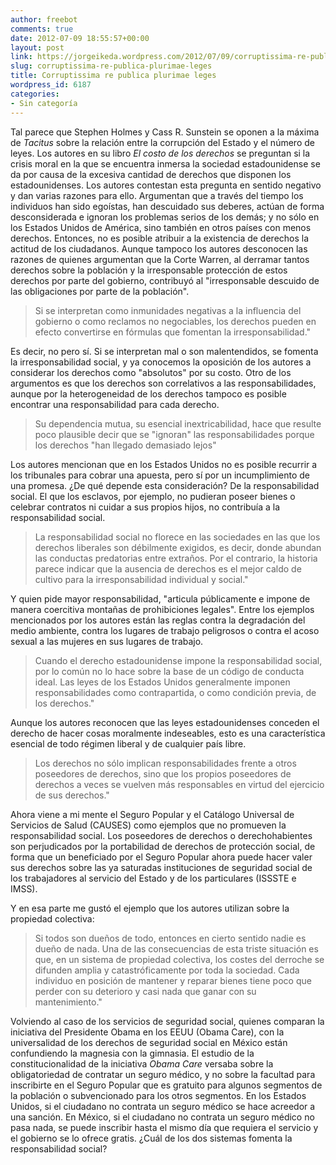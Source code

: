```yaml
---
author: freebot
comments: true
date: 2012-07-09 18:55:57+00:00
layout: post
link: https://jorgeikeda.wordpress.com/2012/07/09/corruptissima-re-publica-plurimae-leges/
slug: corruptissima-re-publica-plurimae-leges
title: Corruptissima re publica plurimae leges
wordpress_id: 6187
categories:
- Sin categoría
---
```


Tal parece que Stephen Holmes y Cass R. Sunstein  se oponen a la máxima de _Tacitus_ sobre la relación entre la corrupción del Estado y el número de leyes. Los autores en su libro _El costo de los derechos_ se preguntan si la crisis moral en la que se encuentra inmersa la sociedad estadounidense se da por causa de la excesiva cantidad de derechos que disponen los estadounidenses. 
Los autores contestan esta pregunta en sentido negativo y dan varias razones para ello. Argumentan que a través del tiempo los individuos han sido egoístas, han descuidado sus deberes, actúan de forma desconsiderada e ignoran los problemas serios de los demás; y no sólo en los Estados Unidos de América, sino también en otros países con menos derechos. Entonces, no es posible atribuir a la existencia de derechos la actitud de los ciudadanos. Aunque tampoco los autores desconocen las razones de quienes argumentan que la Corte Warren, al derramar tantos derechos sobre la población y la irresponsable protección de estos derechos por parte del gobierno, contribuyó al "irresponsable descuido de las obligaciones por parte de la población". 




<blockquote>Si se interpretan como inmunidades negativas a la influencia del gobierno o como reclamos no negociables, los derechos pueden en efecto convertirse en fórmulas que fomentan la irresponsabilidad."</blockquote>



Es decir, no pero sí. Si se interpretan mal o son malentendidos, se fomenta la irresponsabilidad social, y ya conocemos la oposición de los autores a considerar los derechos como "absolutos" por su costo.
Otro de los argumentos es que los derechos son correlativos a las responsabilidades, aunque por la heterogeneidad de los derechos tampoco es posible encontrar una responsabilidad para cada derecho. 




<blockquote>Su dependencia mutua, su esencial inextricabilidad, hace que resulte poco plausible decir que se "ignoran" las responsabilidades porque los derechos "han llegado demasiado lejos"</blockquote>



Los autores mencionan que en los Estados Unidos no es posible recurrir a los tribunales para cobrar una apuesta, pero sí por un incumplimiento de una promesa. ¿De qué depende esta consideración? De la responsabilidad social. El que los esclavos, por ejemplo, no pudieran poseer bienes o celebrar contratos ni cuidar a sus propios hijos, no contribuía a la responsabilidad social. 




<blockquote>La responsabilidad social no florece en las sociedades en las que los derechos liberales son débilmente exigidos, es decir, donde abundan las conductas predatorias entre extraños. Por el contrario, la historia parece indicar que la ausencia de derechos es el mejor caldo de cultivo para la irresponsabilidad individual y social."</blockquote>



Y quien pide mayor responsabilidad, "articula públicamente e impone de manera coercitiva montañas de prohibiciones legales". Entre los ejemplos mencionados por los autores están las reglas contra la degradación del medio ambiente, contra los lugares de trabajo peligrosos o contra el acoso sexual a las mujeres en sus lugares de trabajo. 




<blockquote>Cuando el derecho estadounidense impone la responsabilidad social, por lo común no lo hace sobre la base de un código de conducta ideal. Las leyes de los Estados Unidos generalmente imponen responsabilidades como contrapartida, o como condición previa, de los derechos."</blockquote>



Aunque los autores reconocen que las leyes estadounidenses conceden el derecho de hacer cosas moralmente indeseables, esto es una característica esencial de todo régimen liberal y de cualquier país libre. 





<blockquote>Los derechos no sólo implican responsabilidades frente a otros poseedores de derechos, sino que los propios poseedores de derechos a veces se vuelven más responsables en virtud del ejercicio de sus derechos."</blockquote>



Ahora viene a mi mente el Seguro Popular y el Catálogo Universal de Servicios de Salud (CAUSES) como ejemplos que no promueven la responsabilidad social. Los poseedores de derechos o derechohabientes son perjudicados por la portabilidad de derechos de protección social, de forma que un beneficiado por el Seguro Popular ahora puede hacer valer sus derechos sobre las ya saturadas instituciones de seguridad social de los trabajadores al servicio del Estado y de los particulares (ISSSTE e IMSS).

Y en esa parte me gustó el ejemplo que los autores utilizan sobre la propiedad colectiva:


<blockquote>Si todos son dueños de todo, entonces en cierto sentido nadie es dueño de nada. Una de las consecuencias de esta triste situación es que, en un sistema de propiedad colectiva, los costes del derroche se difunden amplia y catastróficamente por toda la sociedad. Cada individuo en posición de mantener y reparar bienes tiene poco que perder con su deterioro y casi nada que ganar con su mantenimiento."</blockquote>


Volviendo al caso de los servicios de seguridad social, quienes comparan la iniciativa del Presidente Obama en los EEUU (Obama Care), con la universalidad de los derechos de seguridad social en México están confundiendo la magnesia con la gimnasia. El estudio de la constitucionalidad de la iniciativa _Obama Care_ versaba sobre la obligatoriedad de contratar un seguro médico, y   no sobre la facultad para inscribirte en el Seguro Popular que es gratuito para algunos segmentos de la población o subvencionado para los otros segmentos. En los Estados Unidos, si el ciudadano no contrata un seguro médico se hace acreedor a una sanción. En México, si el ciudadano no contrata un seguro médico no pasa nada, se puede inscribir hasta el mismo día que requiera el servicio y el gobierno se lo ofrece gratis. ¿Cuál de los dos sistemas fomenta la responsabilidad social?
